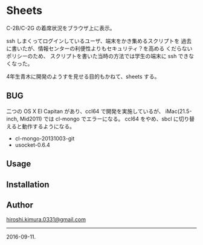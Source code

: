 # Sheets

C-2B/C-2G の着席状況をブラウザ上に表示。

ssh しまくってログインしているユーザ、端末をかき集めるスクリプトを
過去に書いたが、情報センターの利便性よりもセキュリティ？を高める
くだらないポリシーのため、
スクリプトを書いた当時の方法では学生の端末に ssh できなくなった。

4年生青木に開発のようすを見せる目的もかねて、sheets する。

## BUG

二つの OS X El Capitan があり、ccl64 で開発を実施しているが、
iMac(21.5-inch, Mid2011) では cl-mongo でエラーになる。
ccl64 をやめ、sbcl に切り替えると動作するようになる。

* cl-mongo-20131003-git
* usocket-0.6.4

## Usage

## Installation

## Author

hiroshi.kimura.0331@gmail.com

---
2016-09-11.

